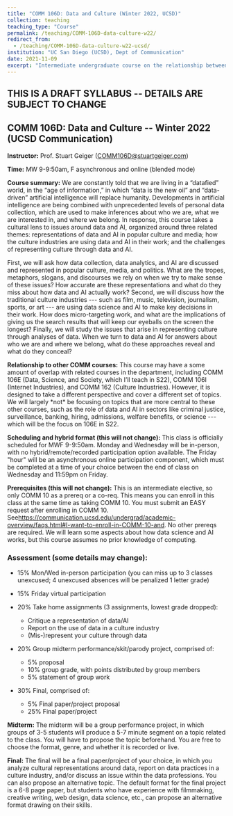 ```yaml
---
title: "COMM 106D: Data and Culture (Winter 2022, UCSD)"
collection: teaching
teaching_type: "Course"
permalink: /teaching/COMM-106D-data-culture-w22/ 
redirect_from:
  - /teaching/COMM-106D-data-culture-w22-ucsd/ 
institution: "UC San Diego (UCSD), Dept of Communication"
date: 2021-11-09
excerpt: "Intermediate undergraduate course on the relationship between data and culture"
---
```


## THIS IS A DRAFT SYLLABUS -- DETAILS ARE SUBJECT TO CHANGE

## COMM 106D: Data and Culture -- Winter 2022 (UCSD Communication)

**Instructor:** Prof. Stuart Geiger (COMM106D@stuartgeiger.com)

**Time:** MW 9-9:50am, F asynchronous and online (blended mode)

**Course summary:** We are constantly told that we are living in a “datafied” world, in the “age of information,” in which “data is the new oil” and “data-driven” artificial intelligence will replace humanity. Developments in artificial intelligence are being combined with unprecedented levels of personal data collection, which are used to make inferences about who we are, what we are interested in, and where we belong. In response, this course takes a cultural lens to issues around data and AI, organized around three related themes: representations of data and AI in popular culture and media; how the culture industries are using data and AI in their work; and the challenges of representing culture through data and AI. 

First, we will ask how data collection, data analytics, and AI are discussed and represented in popular culture, media, and politics. What are the tropes, metaphors, slogans, and discourses we rely on when we try to make sense of these issues? How accurate are these representations and what do they miss about how data and AI actually work? Second, we will discuss how the traditional culture industries --- such as film, music, television, journalism, sports, or art --- are using data science and AI to make key decisions in their work. How does micro-targeting work, and what are the implications of giving us the search results that will keep our eyeballs on the screen the longest? Finally, we will study the issues that arise in representing culture through analyses of data. When we turn to data and AI for answers about who we are and where we belong, what do these approaches reveal and what do they conceal? 

**Relationship to other COMM courses:** This course may have a some amount of overlap with related courses in the department, including COMM 106E (Data, Science, and Society, which I’ll teach in S22), COMM 106I (Internet Industries), and COMM 162 (Culture Industries). However, it is designed to take a different perspective and cover a different set of topics. We will largely \*not\* be focusing on topics that are more central to these other courses, such as the role of data and AI in sectors like criminal justice, surveillance, banking, hiring, admissions, welfare benefits, or science --- which will be the focus on 106E in S22.

**Scheduling and hybrid format (this will not change):** This class is officially scheduled for MWF 9-9:50am. Monday and Wednesday will be in-person, with no hybrid/remote/recorded participation option available. The Friday "hour" will be an asynchronous online participation component, which must be completed at a time of your choice between the end of class on Wednesday and 11:59pm on Friday. 

**Prerequisites (this will not change):** This is an intermediate elective, so only COMM 10 as a prereq or a co-req. This means you can enroll in this class at the same time as taking COMM 10. You must submit an EASY request after enrolling in COMM 10. See<https://communication.ucsd.edu/undergrad/academic-overview/faqs.html#I-want-to-enroll-in-COMM-10-and>. No other prereqs are required. We will learn some aspects about how data science and AI works, but this course assumes no prior knowledge of computing.

### Assessment (some details may change):

- 15% Mon/Wed in-person participation (you can miss up to 3 classes unexcused; 4 unexcused absences will be penalized 1 letter grade)

- 15% Friday virtual participation

- 20% Take home assignments (3 assignments, lowest grade dropped):

  - Critique a representation of data/AI
  - Report on the use of data in a culture industry
  - (Mis-)represent your culture through data

- 20% Group midterm performance/skit/parody project, comprised of:

  - 5% proposal
  - 10% group grade, with points distributed by group members
  - 5% statement of group work

- 30% Final, comprised of:

  - 5% Final paper/project proposal
  - 25% Final paper/project

**Midterm:** The midterm will be a group performance project, in which groups of 3-5 students will produce a 5-7 minute segment on a topic related to the class. You will have to propose the topic beforehand. You are free to choose the format, genre, and whether it is recorded or live.

**Final:** The final will be a final paper/project of your choice, in which you analyze cultural representations around data, report on data practices in a culture industry, and/or discuss an issue within the data professions. You can also propose an alternative topic. The default format for the final project is a 6-8 page paper, but students who have experience with filmmaking, creative writing, web design, data science, etc., can propose an alternative format drawing on their skills.
